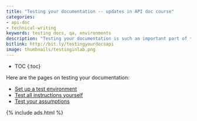 ```yaml
---
title: "Testing your documentation -- updates in API doc course"
categories:
- api-doc
- technical-writing
keywords: testing docs, qa, environments
description: "Testing your documentation is such an important part of tech writing that I decided to expand the sections on testing docs in my API doc course. I actually grouped these pages into their own section, amplifying the content with more detail and better organization."
bitlink: http://bit.ly/testingyourdocsapi
image: thumbnails/testinginlab.png
---
```


* TOC
{:toc}

Here are the pages on testing your documentation:

* [Set up a test environment](/learnapidoc/testingdocs_test_environment.html)
* [Test all instructions yourself](/learnapidoc/testingdocs_test_your_instructions.html)
* [Test your assumptions](/learnapidoc/testingdocs_testing_assumptions.html)

{% include ads.html %}
